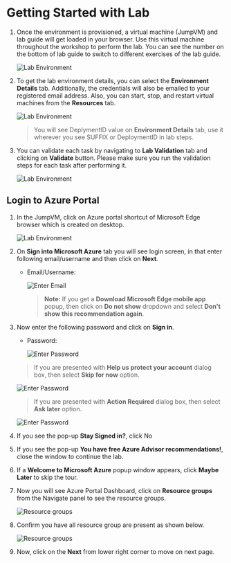 # Getting Started with Lab

1. Once the environment is provisioned, a virtual machine (JumpVM) and lab guide will get loaded in your browser. Use this virtual machine throughout the workshop to perform the lab. You can see the number on the bottom of lab guide to switch to different exercises of the lab guide.

   ![](Images/gs-step1.png "Lab Environment")

1. To get the lab environment details, you can select the **Environment Details** tab. Additionally, the credentials will also be emailed to your registered email address. Also, you can start, stop, and restart virtual machines from the **Resources** tab.

   ![](Images/env-step2-env-details.png "Lab Environment")
 
    > You will see DeplymentID value on **Environment Details** tab, use it wherever you see SUFFIX or DeploymentID in lab steps.

1. You can validate each task by navigating to **Lab Validation** tab and clicking on **Validate** button. Please make sure you run the validation steps for each task after performing it. 

   ![](Images/upd-validation.png "Lab Environment")

## Login to Azure Portal
1. In the JumpVM, click on Azure portal shortcut of Microsoft Edge browser which is created on desktop.

     ![](Images/gs-step4-azure-portal-shortcut.png "Lab Environment")
   
1. On **Sign into Microsoft Azure** tab you will see login screen, in that enter following email/username and then click on **Next**. 
   * Email/Username: <inject key="AzureAdUserEmail"></inject>
   
     ![](Images/image7.png "Enter Email")

     > **Note:** If you get a **Download Microsoft Edge mobile app** popup, then click on **Do not show** dropdown and select **Don't show this recommendation again**. 
     
1. Now enter the following password and click on **Sign in**.
   * Password: <inject key="AzureAdUserPassword"></inject>
   
     ![](Images/image8.png "Enter Password")
     
   > If you are presented with **Help us protect your account** dialog box, then select **Skip for now** option.

      ![](Images/gs-step3-azure-login.png "Enter Password")

   > If you are presented with **Action Required** dialog box, then select **Ask later** option.

      ![](Images/MFA.png "Enter Password")
  
1. If you see the pop-up **Stay Signed in?**, click No

1. If you see the pop-up **You have free Azure Advisor recommendations!**, close the window to continue the lab.

1. If a **Welcome to Microsoft Azure** popup window appears, click **Maybe Later** to skip the tour.
   
1. Now you will see Azure Portal Dashboard, click on **Resource groups** from the Navigate panel to see the resource groups.

     ![](Images/select-rg.png "Resource groups")
   
1. Confirm you have all resource group are present as shown below.

     ![](Images/upimage10.png "Resource groups")
   
1. Now, click on the **Next** from lower right corner to move on next page.

